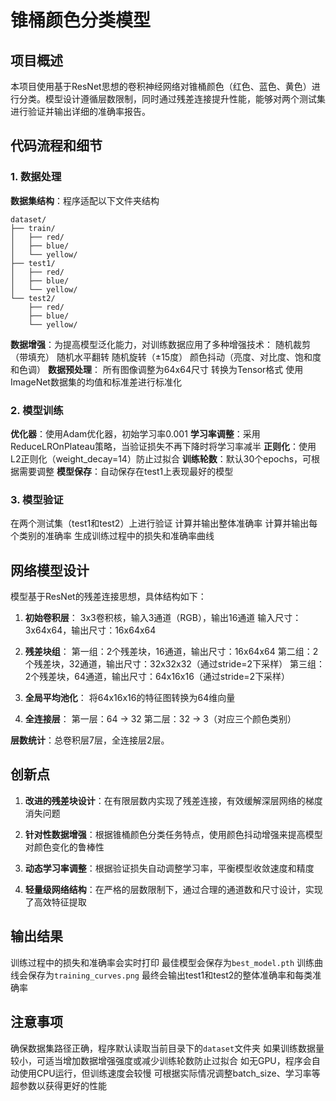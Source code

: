 # 锥桶颜色分类模型

## 项目概述

本项目使用基于ResNet思想的卷积神经网络对锥桶颜色（红色、蓝色、黄色）进行分类。模型设计遵循层数限制，同时通过残差连接提升性能，能够对两个测试集进行验证并输出详细的准确率报告。

## 代码流程和细节

### 1. 数据处理
 **数据集结构**：程序适配以下文件夹结构
  ```
  dataset/
  ├── train/
  │   ├── red/
  │   ├── blue/
  │   └── yellow/
  ├── test1/
  │   ├── red/
  │   ├── blue/
  │   └── yellow/
  └── test2/
      ├── red/
      ├── blue/
      └── yellow/
  ```
 **数据增强**：为提高模型泛化能力，对训练数据应用了多种增强技术：
 随机裁剪（带填充）
 随机水平翻转
 随机旋转（±15度）
 颜色抖动（亮度、对比度、饱和度和色调）
 **数据预处理**：
 所有图像调整为64x64尺寸
 转换为Tensor格式
 使用ImageNet数据集的均值和标准差进行标准化

### 2. 模型训练
 **优化器**：使用Adam优化器，初始学习率0.001 **学习率调整**：采用ReduceLROnPlateau策略，当验证损失不再下降时将学习率减半 **正则化**：使用L2正则化（weight_decay=14）防止过拟合 **训练轮数**：默认30个epochs，可根据需要调整 **模型保存**：自动保存在test1上表现最好的模型

### 3. 模型验证
 在两个测试集（test1和test2）上进行验证 计算并输出整体准确率 计算并输出每个类别的准确率 生成训练过程中的损失和准确率曲线

## 网络模型设计

模型基于ResNet的残差连接思想，具体结构如下：

1. **初始卷积层**：
 3x3卷积核，输入3通道（RGB），输出16通道
 输入尺寸：3x64x64，输出尺寸：16x64x64

2. **残差块组**：
 第一组：2个残差块，16通道，输出尺寸：16x64x64
 第二组：2个残差块，32通道，输出尺寸：32x32x32（通过stride=2下采样）
 第三组：2个残差块，64通道，输出尺寸：64x16x16（通过stride=2下采样）

3. **全局平均池化**：
 将64x16x16的特征图转换为64维向量

4. **全连接层**：
 第一层：64 → 32
 第二层：32 → 3（对应三个颜色类别）

**层数统计**：总卷积层7层，全连接层2层。

## 创新点

1. **改进的残差块设计**：在有限层数内实现了残差连接，有效缓解深层网络的梯度消失问题

2. **针对性数据增强**：根据锥桶颜色分类任务特点，使用颜色抖动增强来提高模型对颜色变化的鲁棒性

3. **动态学习率调整**：根据验证损失自动调整学习率，平衡模型收敛速度和精度

4. **轻量级网络结构**：在严格的层数限制下，通过合理的通道数和尺寸设计，实现了高效特征提取

## 输出结果

 训练过程中的损失和准确率会实时打印
 最佳模型会保存为`best_model.pth`
 训练曲线会保存为`training_curves.png`
 最终会输出test1和test2的整体准确率和每类准确率

## 注意事项
 确保数据集路径正确，程序默认读取当前目录下的`dataset`文件夹 如果训练数据量较小，可适当增加数据增强强度或减少训练轮数防止过拟合 如无GPU，程序会自动使用CPU运行，但训练速度会较慢 可根据实际情况调整batch_size、学习率等超参数以获得更好的性能
